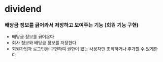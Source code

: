 # dividend

### 배당금 정보를 긁어와서 저장하고 보여주는 기능 (회원 기능 구현)

* 배당금 정보를 긁어온다
* 회사 정보와 배당금 정보를 저장한다
* 회원가입과 로그인을 구현하여 권한이 있는 사용자만 조회하거나 추가할 수 있게한다
